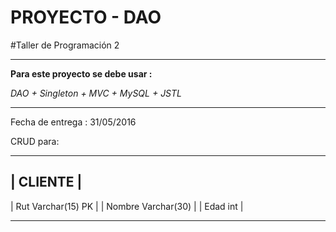 PROYECTO - DAO
===

#Taller de Programación 2

---
**Para este proyecto se debe usar :**

*DAO + Singleton + MVC + MySQL + JSTL*

---



Fecha de entrega : 31/05/2016

CRUD para:

 _____________________
|       CLIENTE       |
 ---------------------
| Rut Varchar(15) PK  |
| Nombre Varchar(30)  |
| Edad  int           |
 _____________________
